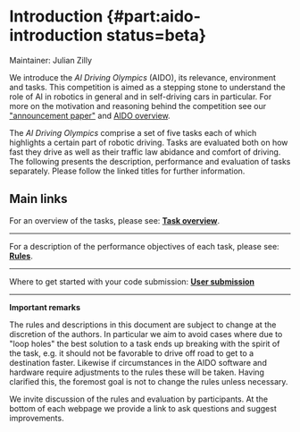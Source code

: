 # Introduction {#part:aido-introduction status=beta}

Maintainer: Julian Zilly


We introduce the *AI Driving Olympics* (AIDO), its relevance, environment and tasks. This competition is aimed as a stepping stone to understand the role of AI in robotics in general and in self-driving cars in particular. For more on the motivation and reasoning behind the competition see our ["announcement paper"](https://drive.google.com/file/d/1bRERCWWt2k-zGO0f5kB8pDRAuRCrZ4Wv/view) and [AIDO overview](#aido-overview).


The *AI Driving Olympics* comprise a set of five tasks each of which highlights a certain part of robotic driving. Tasks are evaluated both on how fast they drive as well as their traffic law abidance and comfort of driving. The following presents the description, performance and evaluation of tasks separately. Please follow the linked titles for further information.


**Main links**
---------------------------------


For an overview of the tasks, please see: [**Task overview**](#task_overview).


---------------------------------


For a description of the performance objectives of each task, please see: [**Rules**](#part:aido-rules).


---------------------------------


Where to get started with your code submission: [**User submission**](#part:aido-quickstart)



---------------------------------


**Important remarks**

The rules and descriptions in this document are subject to change at the discretion of the authors. In particular we aim to avoid cases where due to "loop holes" the best solution to a task ends up breaking with the spirit of the task, e.g. it should not be favorable to drive off road to get to a destination faster. Likewise if circumstances in the AIDO software and hardware require adjustments to the rules these will be taken. Having clarified this, the foremost goal is not to change the rules unless necessary.

We invite discussion of the rules and evaluation by participants. At the bottom of each webpage we provide a link to ask questions and suggest improvements.

